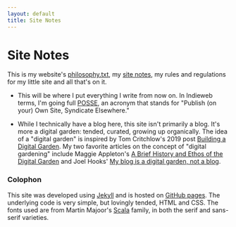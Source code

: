 ```yaml
---
layout: default
title: Site Notes
---
```

# Site Notes

This is my website's [philosophy.txt](https://garrickvanburen.com/yes-all-software-should-have-a-philosophy-txt-file/), my [site notes](https://www.patrickrhone.net/site-notes/), my rules and regulations for my little site and all that's on it.

* This will be where I put everything I write from now on. In Indieweb terms, I'm going full [POSSE](https://indieweb.org/POSSE), an acronym that stands for "Publish (on your) Own Site, Syndicate Elsewhere."

* While I technically have a blog here, this site isn't primarily a blog. It's more a digital garden: tended, curated, growing up organically. The idea of a "digital garden" is inspired by Tom Critchlow's 2019 post [Building a Digital Garden](https://tomcritchlow.com/2019/02/17/building-digital-garden/). My two favorite articles on the concept of "digital gardening" include Maggie Appleton's [A Brief History and Ethos of the Digital Garden](https://maggieappleton.com/garden-history) and Joel Hooks' [My blog is a digital garden, not a blog](https://joelhooks.com/digital-garden).

### Colophon

This site was developed using [Jekyll](https://jekyllrb.com/) and is hosted on [GitHub pages](https://pages.github.com/). The underlying code is very simple, but lovingly tended, HTML and CSS. The fonts used are from Martin Majoor's [Scala](http://www.martinmajoor.com/1_scala.html) family, in both the serif and sans-serif varieties.